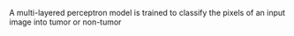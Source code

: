 A multi-layered perceptron model is trained to classify the pixels of an input image into tumor or non-tumor
